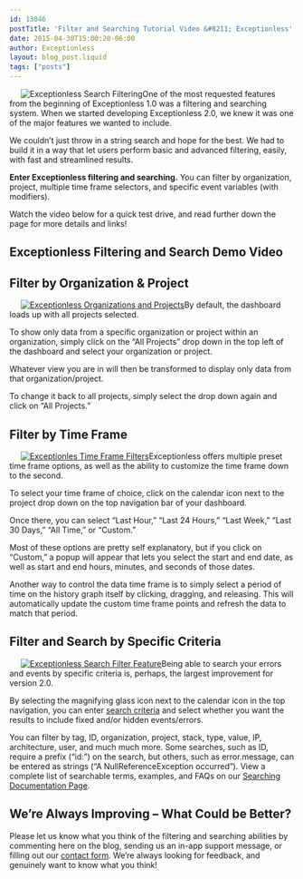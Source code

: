 ```yaml
---
id: 13046
postTitle: 'Filter and Searching Tutorial Video &#8211; Exceptionless'
date: 2015-04-30T15:00:20-06:00
author: Exceptionless
layout: blog_post.liquid
tags: ["posts"]
---
```

<img loading="lazy" class="alignright wp-image-13067 size-full" style="margin-left: 20px;" src="/assets/filter-search.png" alt="Exceptionless Search Filtering" width="260" height="260" data-id="13054" srcset="https://exceptionless.com/assets/filter-search.png 260w, https://exceptionless.com/assets/filter-search-150x150.png 150w" sizes="(max-width: 260px) 100vw, 260px" />One of the most requested features from the beginning of Exceptionless 1.0 was a filtering and searching system. When we started developing Exceptionless 2.0, we knew it was one of the major features we wanted to include.

We couldn&#8217;t just throw in a string search and hope for the best. We had to build it in a way that let users perform basic and advanced filtering, easily, with fast and streamlined results.

**Enter Exceptionless filtering and searching.** You can filter by organization, project, multiple time frame selectors, and specific event variables (with modifiers).

Watch the video below for a quick test drive, and read further down the page for more details and links!<!--more-->

## Exceptionless Filtering and Search Demo Video

<div class="videoWrapper" style="margin-bottom: 20px;">
</div>

## Filter by Organization & Project

[<img loading="lazy" class="alignright size-medium wp-image-13047" style="margin-left: 20px;" src="/assets/filter-by-project-organization-300x208.png" alt="Exceptionless Organizations and Projects" width="300" height="208" data-id="13047" srcset="https://exceptionless.com/assets/filter-by-project-organization-300x208.png 300w, https://exceptionless.com/assets/filter-by-project-organization.png 593w" sizes="(max-width: 300px) 100vw, 300px" />](/_site/assets/filter-by-project-organization.png)By default, the dashboard loads up with all projects selected.

To show only data from a specific organization or project within an organization, simply click on the &#8220;All Projects&#8221; drop down in the top left of the dashboard and select your organization or project.

Whatever view you are in will then be transformed to display only data from that organization/project.

To change it back to all projects, simply select the drop down again and click on &#8220;All Projects.&#8221;

## Filter by Time Frame

[<img loading="lazy" class="alignright size-medium wp-image-13048" style="margin-left: 20px;" src="/assets/filter-by-timeframe-300x205.png" alt="Exceptionles Time Frame Filters" width="300" height="205" data-id="13048" srcset="https://exceptionless.com/assets/filter-by-timeframe-300x205.png 300w, https://exceptionless.com/assets/filter-by-timeframe.png 675w" sizes="(max-width: 300px) 100vw, 300px" />](/_site/assets/filter-by-timeframe.png)Exceptionless offers multiple preset time frame options, as well as the ability to customize the time frame down to the second.

To select your time frame of choice, click on the calendar icon next to the project drop down on the top navigation bar of your dashboard.

Once there, you can select &#8220;Last Hour,&#8221; &#8220;Last 24 Hours,&#8221; &#8220;Last Week,&#8221; &#8220;Last 30 Days,&#8221; &#8220;All Time,&#8221; or &#8220;Custom.&#8221;

Most of these options are pretty self explanatory, but if you click on &#8220;Custom,&#8221; a popup will appear that lets you select the start and end date, as well as start and end hours, minutes, and seconds of those dates.

Another way to control the data time frame is to simply select a period of time on the history graph itself by clicking, dragging, and releasing. This will automatically update the custom time frame points and refresh the data to match that period.

## Filter and Search by Specific Criteria

[<img loading="lazy" class="alignright wp-image-13063 size-medium" style="margin-left: 20px;" src="/assets/filter-by-search-filter-criteria-300x203.png" alt="Exceptionless Search Filter Feature" width="300" height="203" data-id="13049" srcset="https://exceptionless.com/assets/filter-by-search-filter-criteria-300x203.png 300w, https://exceptionless.com/assets/filter-by-search-filter-criteria.png 774w" sizes="(max-width: 300px) 100vw, 300px" />](/_site/assets/filter-by-search-filter-criteria.png)Being able to search your errors and events by specific criteria is, perhaps, the largest improvement for version 2.0.

By selecting the magnifying glass icon next to the calendar icon in the top navigation, you can enter <a title="Exceptionless Search Filter Documentation" href="http://docs.exceptionless.com/contents/search/" target="_blank">search criteria</a> and select whether you want the results to include fixed and/or hidden events/errors.

You can filter by tag, ID, organization, project, stack, type, value, IP, architecture, user, and much much more. Some searches, such as ID, require a prefix (&#8220;id:&#8221;) on the search, but others, such as error.message, can be entered as strings (&#8220;A NullReferenceException occurred&#8221;). View a complete list of searchable terms, examples, and FAQs on our <a title="Exceptionless Search Documentation" href="http://docs.exceptionless.com/contents/search/" target="_blank">Searching Documentation Page</a>.

## We&#8217;re Always Improving &#8211; What Could be Better?

Please let us know what you think of the filtering and searching abilities by commenting here on the blog, sending us an in-app support message, or filling out our [contact form](/contact/ "Exceptionless Contact Form"). We&#8217;re always looking for feedback, and genuinely want to know what you think!
